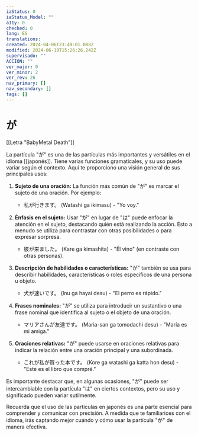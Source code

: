 ```yaml
---
iaStatus: 0
iaStatus_Model: ""
a11y: 0
checked: 0
lang: ES
translations: 
created: 2024-04-06T23:49:01.088Z
modified: 2024-06-10T15:26:26.242Z
supervisado: ""
ACCION: ""
ver_major: 0
ver_minor: 2
ver_rev: 26
nav_primary: []
nav_secondary: []
tags: []
---
```

# が

[[Letra "BabyMetal Death"]]

La partícula "が" es una de las partículas más importantes y versátiles en el idioma [[japonés]]. Tiene varias funciones gramaticales, y su uso puede variar según el contexto. Aquí te proporciono una visión general de sus principales usos:

1. **Sujeto de una oración:** La función más común de "が" es marcar el sujeto de una oración. Por ejemplo:
    
    - 私が行きます。 (Watashi ga ikimasu) - "Yo voy."
2. **Énfasis en el sujeto:** Usar "が" en lugar de "は" puede enfocar la atención en el sujeto, destacando quién está realizando la acción. Esto a menudo se utiliza para contrastar con otras posibilidades o para expresar sorpresa.
    
    - 彼が来ました。 (Kare ga kimashita) - "Él vino" (en contraste con otras personas).
3. **Descripción de habilidades o características:** "が" también se usa para describir habilidades, características o roles específicos de una persona u objeto.
    
    - 犬が速いです。 (Inu ga hayai desu) - "El perro es rápido."
4. **Frases nominales:** "が" se utiliza para introducir un sustantivo o una frase nominal que identifica al sujeto o el objeto de una oración.
    
    - マリアさんが友達です。 (Maria-san ga tomodachi desu) - "María es mi amiga."
5. **Oraciones relativas:** "が" puede usarse en oraciones relativas para indicar la relación entre una oración principal y una subordinada.
    
    - これが私が買った本です。 (Kore ga watashi ga katta hon desu) - "Este es el libro que compré."

Es importante destacar que, en algunas ocasiones, "が" puede ser intercambiable con la partícula "は" en ciertos contextos, pero su uso y significado pueden variar sutilmente.

Recuerda que el uso de las partículas en japonés es una parte esencial para comprender y comunicar con precisión. A medida que te familiarices con el idioma, irás captando mejor cuándo y cómo usar la partícula "が" de manera efectiva.